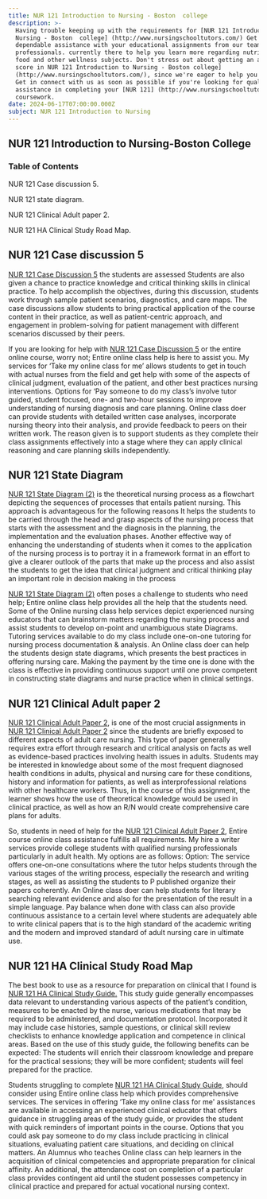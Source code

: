 ```yaml
---
title: NUR 121 Introduction to Nursing - Boston  college
description: >-
  Having trouble keeping up with the requirements for [NUR 121 Introduction to
  Nursing - Boston  college] (http://www.nursingschooltutors.com/) Get
  dependable assistance with your educational assignments from our team of
  professionals. currently there to help you learn more regarding nutritious
  food and other wellness subjects. Don't stress out about getting an acceptable
  score in NUR 121 Introduction to Nursing - Boston college]
  (http://www.nursingschooltutors.com/), since we're eager to help you flourish.
  Get in connect with us as soon as possible if you're looking for qualified
  assistance in completing your [NUR 121] (http://www.nursingschooltutors.com/)
  coursework.
date: 2024-06-17T07:00:00.000Z
subject: NUR 121 Introduction to Nursing
---
```


## **NUR 121 Introduction to Nursing-Boston College**

### Table of Contents

NUR 121 Case discussion 5.

NUR 121 state diagram.

NUR 121 Clinical Adult paper 2.

NUR 121 HA Clinical Study Road Map.

## **NUR 121 Case discussion 5**

[NUR 121 Case Discussion 5](https://www.bc.edu/bc-web/schools/cson.html) the students are assessed Students are also given a chance to practice knowledge and critical thinking skills in clinical practice. To help accomplish the objectives, during
this discussion, students work through sample patient scenarios, diagnostics,
and care maps. The case discussions allow students to bring practical application
of the course content in their practice, as well as patient-centric approach,
and engagement in problem-solving for patient management with different scenarios
discussed by their peers.

If you are looking for help with [NUR 121 Case Discussion 5](https://www.bc.edu/bc-web/schools/cson.html) or the entire online course, worry
not; Entire online class help is here to assist you. My services for ‘Take my
online class for me’ allows students to get in touch with actual nurses from
the field and get help with some of the aspects of clinical judgment,
evaluation of the patient, and other best practices nursing interventions.
Options for ‘Pay someone to do my class’s involve tutor guided, student
focused, one- and two-hour sessions to improve understanding of nursing
diagnosis and care planning. Online class doer can provide students with
detailed written case analyses, incorporate nursing theory into their analysis,
and provide feedback to peers on their written work. The reason given is to
support students as they complete their class assignments effectively into a
stage where they can apply clinical reasoning and care planning skills
independently.

## **NUR 121 State Diagram**

[NUR 121 State Diagram (2)](https://www.bc.edu/bc-web/schools/cson.html) is the theoretical nursing process as a flowchart depicting the sequences of processes that
entails patient nursing. This approach is advantageous for the following
reasons It helps the students to be carried through the head and grasp aspects
of the nursing process that starts with the assessment and the diagnosis in the
planning, the implementation and the evaluation phases. Another effective way
of enhancing the understanding of students when it comes to the application of
the nursing process is to portray it in a framework format in an effort to give
a clearer outlook of the parts that make up the process and also assist the
students to get the idea that clinical judgment and critical thinking play an
important role in decision making in the process

[NUR 121 State Diagram (2)](https://www.bc.edu/bc-web/schools/cson.html) often poses a challenge to students who need help; Entire online class help provides all the
help that the students need. Some of the Online nursing class help services
depict experienced nursing educators that can brainstorm matters regarding the
nursing process and assist students to develop on-point and unambiguous state
Diagrams. Tutoring services available to do my class include one-on-one
tutoring for nursing process documentation & analysis. An Online class doer
can help the students design state diagrams, which presents the best practices
in offering nursing care. Making the payment by the time one is done with the
class is effective in providing continuous support until one prove competent in
constructing state diagrams and nurse practice when in clinical settings.

## **NUR 121 Clinical Adult paper 2**

[NUR 121 Clinical Adult Paper 2](https://www.bc.edu/bc-web/schools/cson.html), is one of the most crucial assignments in [NUR 121 Clinical Adult Paper 2](https://www.bc.edu/bc-web/schools/cson.html) since the students are briefly exposed to different aspects of adult care nursing. This type of
paper generally requires extra effort through research and critical analysis on
facts as well as evidence-based practices involving health issues in adults.
Students may be interested in knowledge about some of the most frequent
diagnosed health conditions in adults, physical and nursing care for these
conditions, history and information for patients, as well as interprofessional
relations with other healthcare workers. Thus, in the course of this
assignment, the learner shows how the use of theoretical knowledge would be used
in clinical practice, as well as how an R/N would create comprehensive care
plans for adults.

So, students in need of help for the [NUR 121 Clinical Adult Paper 2](https://www.bc.edu/bc-web/schools/cson.html), Entire course online
class assistance fulfills all requirements. My hire a writer services provide
college students with qualified nursing professionals particularly in adult
health. My options are as follows: Option: The service offers one-on-one
consultations where the tutor helps students through the various stages of the
writing process, especially the research and writing stages, as well as
assisting the students to P published organize their papers coherently. An
Online class doer can help students for literary searching relevant evidence
and also for the presentation of the result in a simple language. Pay balance
when done with class can also provide continuous assistance to a certain level
where students are adequately able to write clinical papers that is to the high
standard of the academic writing and the modern and improved standard of adult
nursing care in ultimate use.

## **NUR 121 HA Clinical Study Road Map**

The best book to use as a resource for preparation on clinical that I found is [NUR 121 HA
Clinical Study Guide.](https://www.bc.edu/bc-web/schools/cson.html) This study guide generally encompasses data relevant to understanding various aspects of the
patient’s condition, measures to be enacted by the nurse, various medications
that may be required to be administered, and documentation protocol.
Incorporated it may include case histories, sample questions, or clinical skill
review checklists to enhance knowledge application and competence in clinical
areas. Based on the use of this study guide, the following benefits can be
expected: The students will enrich their classroom knowledge and prepare for
the practical sessions; they will be more confident; students will feel
prepared for the practice.

Students struggling to complete [NUR 121 HA Clinical Study Guide](https://www.bc.edu/bc-web/schools/cson.html), should consider
using Entire online class help which provides comprehensive services. The
services in offering ‘Take my online class for me' assistances are available in
accessing an experienced clinical educator that offers guidance in struggling
areas of the study guide, or provides the student with quick reminders of
important points in the course. Options that you could ask pay someone to do my
class include practicing in clinical situations, evaluating patient care
situations, and deciding on clinical matters. An Alumnus who teaches Online
class can help learners in the acquisition of clinical competencies and
appropriate preparation for clinical affinity. An additional, the attendance
cost on completion of a particular class provides contingent aid until the
student possesses competency in clinical practice and prepared for actual
vocational nursing context.

